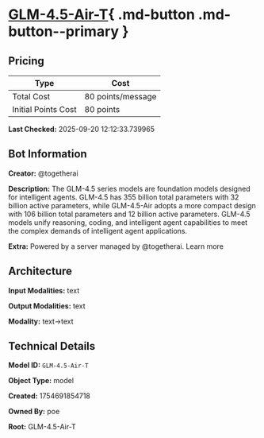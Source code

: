 # [GLM-4.5-Air-T](https://poe.com/GLM-4.5-Air-T){ .md-button .md-button--primary }

## Pricing

| Type | Cost |
|------|------|
| Total Cost | 80 points/message |
| Initial Points Cost | 80 points |

**Last Checked:** 2025-09-20 12:12:33.739965


## Bot Information

**Creator:** @togetherai

**Description:** The GLM-4.5 series models are foundation models designed for intelligent agents. GLM-4.5 has 355 billion total parameters with 32 billion active parameters, while GLM-4.5-Air adopts a more compact design with 106 billion total parameters and 12 billion active parameters. GLM-4.5 models unify reasoning, coding, and intelligent agent capabilities to meet the complex demands of intelligent agent applications.

**Extra:** Powered by a server managed by @togetherai. Learn more


## Architecture

**Input Modalities:** text

**Output Modalities:** text

**Modality:** text->text


## Technical Details

**Model ID:** `GLM-4.5-Air-T`

**Object Type:** model

**Created:** 1754691854718

**Owned By:** poe

**Root:** GLM-4.5-Air-T
